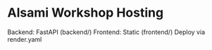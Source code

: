 # Alsami Workshop Hosting
Backend: FastAPI (backend/)
Frontend: Static (frontend/)
Deploy via render.yaml

